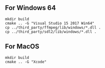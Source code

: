 ## For Windows 64

```shell
mkdir build
cmake .. -G "Visual Studio 15 2017 Win64"
cp ../third_party/ffmpeg/lib/windows/*.dll .
cp ../third_party/sdl2/lib/windows/*.dll .
```

## For MacOS

```shell
mkdir build
cmake .. -G "Xcode"
```

